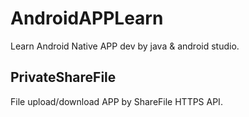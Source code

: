 # AndroidAPPLearn
Learn Android Native APP dev by java &amp; android studio.

PrivateShareFile
----------------
File upload/download APP by ShareFile HTTPS API.





